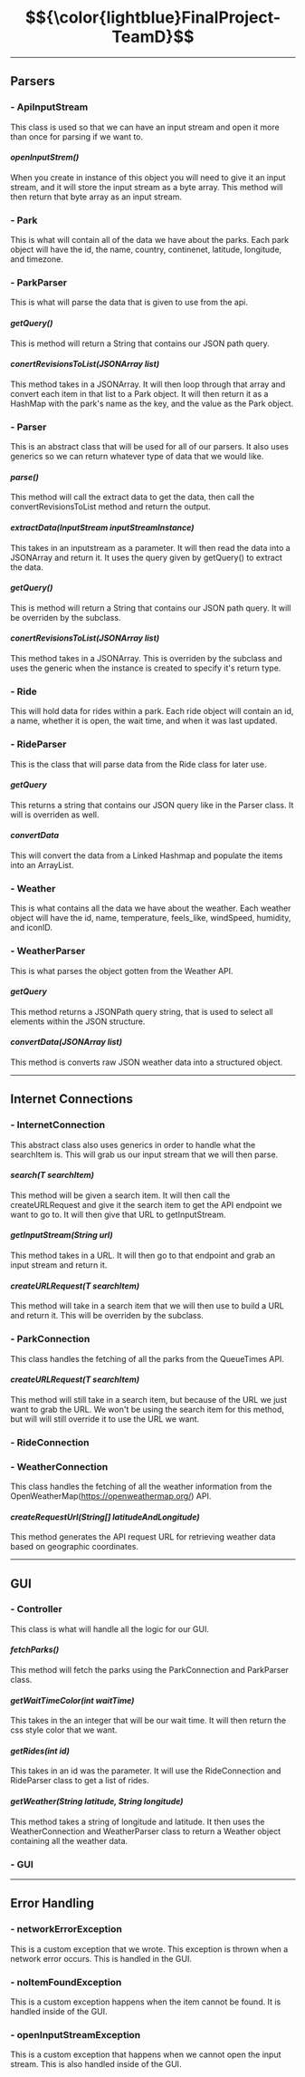 # $${\color{lightblue}FinalProject-TeamD}$$ 

----------------------------------------------------------------------------

## Parsers

### - ApiInputStream
This class is used so that we can have an input stream and open it more than once for parsing if we want to. 

#### *openInputStrem()*
When you create in instance of this object you will need to give it an input stream, and it will store the input stream as a byte array. This method will then return that byte array as an input stream. 


### - Park
This is what will contain all of the data we have about the parks. Each park object will have the id, the name, country, continenet, latitude, longitude, and timezone. 

### - ParkParser
This is what will parse the data that is given to use from the api. 

#### *getQuery()*
This is method will return a String that contains our JSON path query.

#### *conertRevisionsToList(JSONArray list)*
This method takes in a JSONArray. It will then loop through that array and convert each item in that list to a Park object. It will then return it as a HashMap with the park's name as the key, and the value as the Park object.


### - Parser
This is an abstract class that will be used for all of our parsers. It also uses generics so we can return whatever type of data that we would like.

#### *parse()*
This method will call the extract data to get the data, then call the convertRevisionsToList method and return the output. 

#### *extractData(InputStream inputStreamInstance)*
This takes in an inputstream as a parameter. It will then read the data into a JSONArray and return it. It uses the query given by getQuery() to extract the data.

#### *getQuery()*
This is method will return a String that contains our JSON path query. It will be overriden by the subclass. 

#### *conertRevisionsToList(JSONArray list)*
This method takes in a JSONArray. This is overriden by the subclass and uses the generic when the instance is created to specify it's return type. 


### - Ride
This will hold data for rides within a park. Each ride object will contain an id, a name, whether it is open, the wait time, and when it was last updated.

### - RideParser
This is the class that will parse data from the Ride class for later use. 

#### *getQuery*
This returns a string that contains our JSON query like in the Parser class. It will is overriden as well.

#### *convertData*
This will convert the data from a Linked Hashmap and populate the items into an ArrayList.


### - Weather
This is what contains all the data we have about the weather. Each weather object will have the id, name, temperature, feels_like, windSpeed, humidity, and iconID.

### - WeatherParser
This is what parses the object gotten from the Weather API.

#### *getQuery*
This method returns a JSONPath query string, that is used to select all elements within the JSON structure.

#### *convertData(JSONArray list)*
This method is converts raw JSON weather data into a structured object.

----------------------------------------------------------------------------

## Internet Connections

### - InternetConnection
This abstract class also uses generics in order to handle what the searchItem is. This will grab us our input stream that we will then parse. 

#### *search(T searchItem)*
This method will be given a search item. It will then call the createURLRequest and give it the search item to get the API endpoint we want to go to. It will then give that URL to getInputStream.

#### *getInputStream(String url)*
This method takes in a URL. It will then go to that endpoint and grab an input stream and return it.

#### *createURLRequest(T searchItem)*
This method will take in a search item that we will then use to build a URL and return it. This will be overriden by the subclass. 


### - ParkConnection
This class handles the fetching of all the parks from the QueueTimes API. 

#### *createURLRequest(T searchItem)*
This method will still take in a search item, but because of the URL we just want to grab the URL. We won't be using the search item for this method, but will will still override it to use the URL we want. 


### - RideConnection


### - WeatherConnection
This class handles the fetching of all the weather information from the OpenWeatherMap(https://openweathermap.org/) API. 

#### *createRequestUrl(String[] latitudeAndLongitude)*
This method generates the API request URL for retrieving weather data based on geographic coordinates.

----------------------------------------------------------------------------

## GUI

### - Controller
This class is what will handle all the logic for our GUI. 

#### *fetchParks()*
This method will fetch the parks using the ParkConnection and ParkParser class. 

#### *getWaitTimeColor(int waitTime)*
This takes in the an integer that will be our wait time. It will then return the css style color that we want. 

#### *getRides(int id)*
This takes in an id was the parameter. It will use the RideConnection and RideParser class to get a list of rides. 

#### *getWeather(String latitude, String longitude)*
This method takes a string of longitude and latitude. It then uses the WeatherConnection and WeatherParser class to return a Weather object containing all the weather data.


### - GUI

----------------------------------------------------------------------------

## Error Handling

### - networkErrorException
This is a custom exception that we wrote. This exception is thrown when a network error occurs. This is handled in the GUI.


### - noItemFoundException
This is a custom exception happens when the item cannot be found. It is handled inside of the GUI.


### - openInputStreamException
This is a custom exception that happens when we cannot open the input stream. This is also handled inside of the GUI. 


